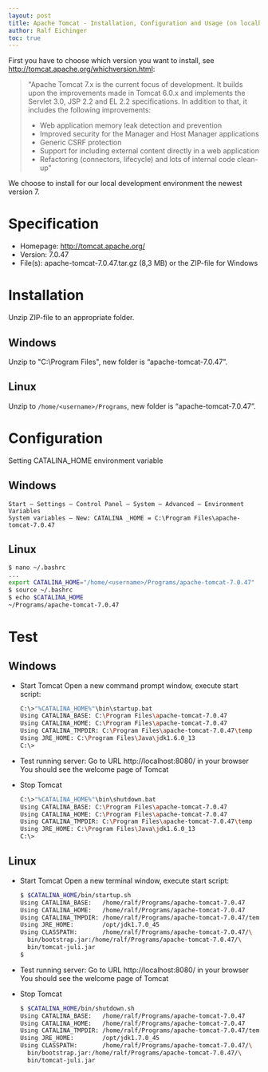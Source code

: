 ```yaml
---
layout: post
title: Apache Tomcat - Installation, Configuration and Usage (on localhost)
author: Ralf Eichinger
toc: true
---
```


First you have to choose which version you want to install, see <http://tomcat.apache.org/whichversion.html>:

> "Apache Tomcat 7.x is the current focus of development. It builds upon the improvements made in Tomcat 6.0.x and implements the Servlet 3.0, JSP 2.2 and EL 2.2 specifications. In addition to that, it includes the following improvements:
>
> * Web application memory leak detection and prevention
> * Improved security for the Manager and Host Manager applications
> * Generic CSRF protection
> * Support for including external content directly in a web application
> * Refactoring (connectors, lifecycle) and lots of internal code clean-up"

We choose to install for our local development environment the newest version 7.

# Specification

* Homepage: http://tomcat.apache.org/
* Version: 7.0.47
* File(s): apache-tomcat-7.0.47.tar.gz (8,3 MB) or the ZIP-file for Windows

# Installation

Unzip ZIP-file to an appropriate folder.

## Windows

Unzip to "C:\Program Files", new folder is “apache-tomcat-7.0.47”.

## Linux

Unzip to `/home/<username>/Programs`, new folder is “apache-tomcat-7.0.47”.

# Configuration

Setting CATALINA_HOME environment variable

## Windows

```
Start – Settings – Control Panel – System – Advanced – Environment Variables
System variables – New: CATALINA _HOME = C:\Program Files\apache-tomcat-7.0.47
```

## Linux

```sh
$ nano ~/.bashrc
...
export CATALINA_HOME="/home/<username>/Programs/apache-tomcat-7.0.47"
$ source ~/.bashrc
$ echo $CATALINA_HOME
~/Programs/apache-tomcat-7.0.47
```

# Test

## Windows

* Start Tomcat
  Open a new command prompt window, execute start script:

  ```sh
  C:\>"%CATALINA_HOME%"\bin\startup.bat
  Using CATALINA_BASE: C:\Program Files\apache-tomcat-7.0.47
  Using CATALINA_HOME: C:\Program Files\apache-tomcat-7.0.47
  Using CATALINA_TMPDIR: C:\Program Files\apache-tomcat-7.0.47\temp
  Using JRE_HOME: C:\Program Files\Java\jdk1.6.0_13
  C:\>
  ```

* Test running server: Go to URL http://localhost:8080/ in your browser
  You should see the welcome page of Tomcat

* Stop Tomcat

  ```sh
  C:\>"%CATALINA_HOME%"\bin\shutdown.bat
  Using CATALINA_BASE: C:\Program Files\apache-tomcat-7.0.47
  Using CATALINA_HOME: C:\Program Files\apache-tomcat-7.0.47
  Using CATALINA_TMPDIR: C:\Program Files\apache-tomcat-7.0.47\temp
  Using JRE_HOME: C:\Program Files\Java\jdk1.6.0_13
  C:\>
  ```

## Linux

* Start Tomcat
  Open a new terminal window, execute start script:

  ```sh
  $ $CATALINA_HOME/bin/startup.sh
  Using CATALINA_BASE:   /home/ralf/Programs/apache-tomcat-7.0.47
  Using CATALINA_HOME:   /home/ralf/Programs/apache-tomcat-7.0.47
  Using CATALINA_TMPDIR: /home/ralf/Programs/apache-tomcat-7.0.47/temp
  Using JRE_HOME:        /opt/jdk1.7.0_45
  Using CLASSPATH:       /home/ralf/Programs/apache-tomcat-7.0.47/\
    bin/bootstrap.jar:/home/ralf/Programs/apache-tomcat-7.0.47/\
    bin/tomcat-juli.jar
  $
  ```

* Test running server: Go to URL http://localhost:8080/ in your browser
  You should see the welcome page of Tomcat

* Stop Tomcat

  ```sh
  $ $CATALINA_HOME/bin/shutdown.sh
  Using CATALINA_BASE:   /home/ralf/Programs/apache-tomcat-7.0.47
  Using CATALINA_HOME:   /home/ralf/Programs/apache-tomcat-7.0.47
  Using CATALINA_TMPDIR: /home/ralf/Programs/apache-tomcat-7.0.47/temp
  Using JRE_HOME:        /opt/jdk1.7.0_45
  Using CLASSPATH:       /home/ralf/Programs/apache-tomcat-7.0.47/\
    bin/bootstrap.jar:/home/ralf/Programs/apache-tomcat-7.0.47/\
    bin/tomcat-juli.jar
  ```
